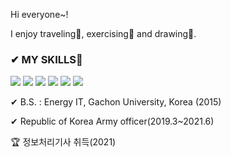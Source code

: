 Hi everyone~!

I enjoy traveling🚀, exercising🏃 and drawing🎨.
                                                              
### ✔ MY SKILLS💪<br>
<img src="https://img.shields.io/badge/C-A8B9CC?style=flat-square&logo=C&logoColor=white"/></a> <img src="https://img.shields.io/badge/JAVA-007396?style=flat-square&logo=JAVA&logoColor=white"/></a> <img src="https://img.shields.io/badge/Python-3766AB?style=flat-square&logo=Python&logoColor=white"/></a> <img src="https://img.shields.io/badge/MySQL-4479A1?style=flat-square&logo=MySQL&logoColor=white"/></a> <img src="https://img.shields.io/badge/HTML5-E34F26?style=flat-square&logo=HTML5&logoColor=white"/></a> <img src="https://img.shields.io/badge/css-1572B6?style=flat-square&logo=css3&logoColor=white">

✔ B.S. : Energy IT, Gachon University, Korea (2015)

✔ Republic of Korea Army officer(2019.3~2021.6)

🏆 정보처리기사 취득(2021)
